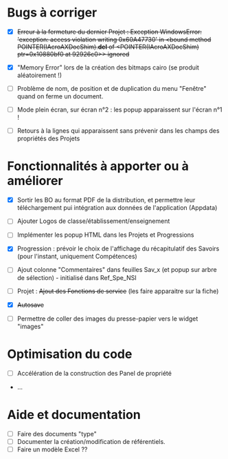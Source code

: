 # Bugs à corriger

- [x] ~~Erreur à la fermeture du dernier Projet :
 Exception WindowsError: 'exception: access violation writing 0x60A47730' in <bound method POINTER(IAcroAXDocShim).__del__ of <POINTER(IAcroAXDocShim) ptr=0x10880bf0 at 92926c0>> ignored~~
- [x] "Memory Error" lors de la création des bitmaps cairo (se produit aléatoirement !) 
- [ ] Problème de nom, de position et de duplication du menu "Fenêtre" quand on ferme un document.
- [ ] Mode plein écran, sur écran n°2 : les popup apparaissent sur l'écran n°1 !
- [ ] Retours à la lignes qui apparaissent sans prévenir dans les champs des propriétés des Projets
 
 
# Fonctionnalités à apporter ou à améliorer
- [x] Sortir les BO au format PDF de la distribution, et permettre leur téléchargement pui intégration aux données de l'application (Appdata)
- [ ] Ajouter Logos de classe/établissement/enseignement
- [ ] Implémenter les popup HTML dans les Projets et Progressions
- [x] Progression : prévoir le choix de l'affichage du récapitulatif des Savoirs (pour l'instant, uniquement Compétences)
- [ ] Ajout colonne "Commentaires" dans feuilles Sav_x (et popup sur arbre de sélection) - initialisé dans Ref_Spe_NSI
- [ ] Projet : ~~Ajout des Fonctions de service~~ (les faire apparaitre sur la fiche)
- [x] ~~Autosave~~
- [ ] Permettre de coller des images du presse-papier vers le widget "images"


# Optimisation du code
- [ ] Accélération de la construction des Panel de propriété
 * ...

# Aide et documentation
- [ ] Faire des documents "type"
- [ ] Documenter la création/modification de référentiels.
- [ ] Faire un modèle Excel ??
